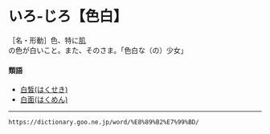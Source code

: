 # いろ‐じろ【色白】

［名・形動］色、特に[肌](はだ（肌／膚）)の色が白いこと。また、そのさま。「色白な（の）少女」

#### 類語

-   [白皙(はくせき)](https://dictionary.goo.ne.jp/word/%E7%99%BD%E7%9A%99/#jn-175241)
-   [白面(はくめん)](https://dictionary.goo.ne.jp/word/%E7%99%BD%E9%9D%A2/#jn-175454)

---
`https://dictionary.goo.ne.jp/word/%E8%89%B2%E7%99%BD/`